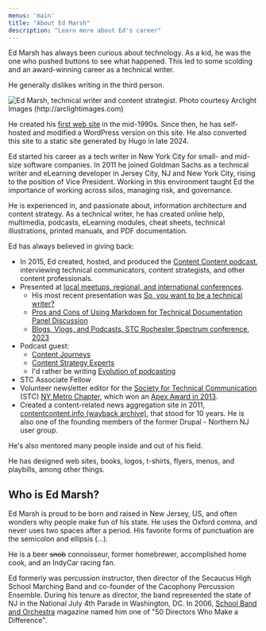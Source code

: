 ```yaml
---
menus: 'main'
title: "About Ed Marsh"
description: "Learn more about Ed's career"
---
```



Ed Marsh has always been curious about technology. As a kid, he was the one who pushed buttons to see what happened. This led to some scolding and an award-winning career as a technical writer.

He generally dislikes writing in the third person.

![Ed Marsh, technical writer and content strategist. Photo courtesy Arclight Images (http://arclightimages.com)](/assets/images/me-head-shot-corrected-blue-backgrd-from-mike-225x300.jpg "Photo courtesy Arclight Images (http://arclightimages.com)")

He created his [first web site](https://web.archive.org/web/19991008110914/http://www.geocities.com/SoHo/Cafe/8299/frameset.html) in the mid-1990s. Since then, he has self-hosted and modified a WordPress version on this site. He also converted this site to a static site generated by Hugo in late 2024.


Ed started his career as a tech writer in New York City for small- and mid-size software companies. In 2011 he joined Goldman Sachs as a technical writer and eLearning developer in Jersey City, NJ and New York City, rising to the position of Vice President. Working in this environment taught Ed the importance of working across silos, managing risk, and governance.

He is experienced in, and passionate about, information architecture and content strategy. As a technical writer, he has created online help, multimedia, podcasts, eLearning modules, cheat sheets, technical illustrations, printed manuals, and PDF documentation.

Ed has always believed in giving back:

- In 2015, Ed created, hosted, and produced the [Content Content podcast](http://edmarsh.com/content-content-podcast/), interviewing technical communicators, content strategists, and other content professionals.
- Presented at [local meetups, regional, and international conferences](http://www.slideshare.net/theedmarsh/).
  - His most recent presentation was [So, you want to be a technical writer?](https://www.brighttalk.com/webcast/9273/608187?utm_source=brighttalk-sharing&utm_medium=web&utm_campaign=linkshare)
  - [Pros and Cons of Using Markdown for Technical Documentation Panel Discussion](https://www.brighttalk.com/webcast/9273/608016)
  - [Blogs, Vlogs, and Podcasts, STC Rochester Spectrum conference, 2023](https://stc-rochester.org/conference-session-descriptions/)
- Podcast guest:
  - [Content Journeys](https://creators.spotify.com/pod/show/contentjourneys/episodes/Content-Journeys---014---Content-Podcasting-e160pu0)
  - [Content Strategy Experts](https://www.scriptorium.com/2018/02/full-transcript-podcasting-strategy-podcast-guest-ed-marsh/)
  - I'd rather be writing [Evolution of podcasting](https://idratherbewriting.com/blog/evolution-of-podcasting-podcast-ed-marsh)
- STC Associate Fellow
- Volunteer newsletter editor for the [Society for Technical Communication](http://www.stc.org) (STC) [NY Metro Chapter](http://www.stcnymetro.org), which won an [Apex Award in 2013](http://www.apexawards.com/A2013_Win.List.pdf).
- Created a content-related news aggregation site in 2011, [contentcontent.info (wayback archive)](https://web.archive.org/web/20210303183334/http://contentcontent.info/), that stood for 10 years. He is also one of the founding members of the former Drupal - Northern NJ user group.

He's also mentored many people inside and out of his field.

He has designed web sites, books, logos, t-shirts, flyers, menus, and playbills, among other things.

## Who is Ed Marsh?

Ed Marsh is proud to be born and raised in New Jersey, US, and often wonders why people make fun of his state. He uses the Oxford comma, and never uses two spaces after a period. His favorite forms of punctuation are the semicolon and ellipsis (&hellip;).

He is a beer ~~snob~~ connoisseur, former homebrewer, accomplished home cook, and an IndyCar racing fan.

Ed formerly was percussion instructor, then director of the Secaucus High School Marching Band and co-founder of the Cacophony Percussion Ensemble. During his tenure as director, the band represented the state of NJ in the National July 4th Parade in Washington, DC. In 2006, [School Band and Orchestra](http://www.sbomagazine.com/) magazine named him one of "50 Directors Who Make a Difference".
